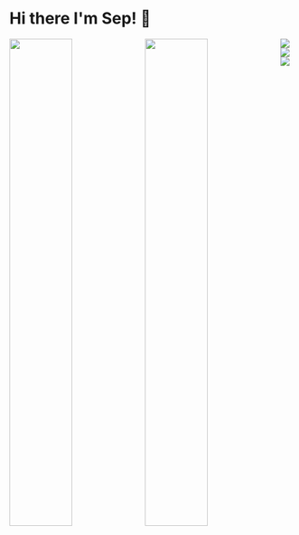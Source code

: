 # Hi there I'm Sep! 👋

<img align="left" width="47%" src="https://github-readme-stats.vercel.app/api?username=seppar93&show_icons=true&theme=tokyonight" />
<img align="left" style="padding-bottom:100px" width="47%" src="https://github-readme-stats.vercel.app/api/top-langs/?username=seppar93&layout=compact" />

<img align="left"  src="https://img.shields.io/badge/typescript-%23007ACC.svg?style=for-the-badge&logo=typescript&logoColor=white" />
<img align="left" src="https://img.shields.io/badge/react-%2320232a.svg?style=for-the-badge&logo=react&logoColor=%2361DAFB" />
<img align="left" src="https://img.shields.io/badge/javascript-%23323330.svg?style=for-the-badge&logo=javascript&logoColor=%23F7DF1E" />


<!-- <img align="left" src="https://img.shields.io/badge/SASS-hotpink.svg?style=for-the-badge&logo=SASS&logoColor=white" /> -->
<!-- <img align="left" src="https://img.shields.io/badge/react-%2320232a.svg?style=for-the-badge&logo=react&logoColor=%2361DAFB" /> -->
<!-- <img align="left" src="https://img.shields.io/badge/threejs-black?style=for-the-badge&logo=three.js&logoColor=white" /> -->
<!-- <img align="left" src="https://img.shields.io/badge/styled--components-DB7093?style=for-the-badge&logo=styled-components&logoColor=white" /> -->
<!-- <img align="left" src="https://img.shields.io/badge/tailwindcss-%2338B2AC.svg?style=for-the-badge&logo=tailwind-css&logoColor=white" /> -->



